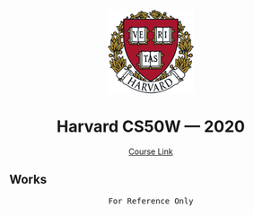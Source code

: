 <br>

<p align="center">
<img src="./images/H.png" alt="logo" height="150"/>
</p>

<h1 align="center">
Harvard CS50W — 2020
</h1>

<p align="center">
  <a href="https://cs50.harvard.edu/web">Course Link</a>
</p>


## Works

<pre align="center">
For Reference Only
</pre>

